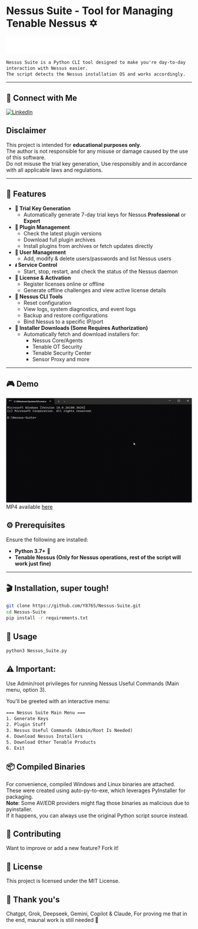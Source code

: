 # Nessus Suite - Tool for Managing Tenable Nessus ✡
<img src="./images/Tenable.png" alt="Tenable Logo" width="200">     

    Nessus Suite is a Python CLI tool designed to make you're day-to-day interaction with Nessus easier.
    The script detects the Nessus installation OS and works accordingly.
---
## 👋 Connect with Me
 [![LinkedIn](https://img.shields.io/badge/-LinkedIn-blue?style=flat-square&logo=Linkedin&logoColor=white&link=https://www.linkedin.com/in/yair-avramovitch)](https://www.linkedin.com/in/yair-avramovitch) 

## Disclaimer

This project is intended for **educational purposes only**.  
The author is not responsible for any misuse or damage caused by the use of this software.  
Do not misuse the trial key generation, Use responsibly and in accordance with all applicable laws and regulations.

---
## 🚀 Features
- **🔐 Trial Key Generation**
  - Automatically generate 7-day trial keys for Nessus **Professional** or **Expert**
- **🧩 Plugin Management**
  - Check the latest plugin versions
  - Download full plugin archives
  - Install plugins from archives or fetch updates directly
- **👤 User Management**
  - Add, modify & delete users/passwords and list Nessus users
- **🖠️ Service Control**
  - Start, stop, restart, and check the status of the Nessus daemon
- **📄 License & Activation**
  - Register licenses online or offline
  - Generate offline challenges and view active license details
- **🔧 Nessus CLI Tools**
  - Reset configuration
  - View logs, system diagnostics, and event logs
  - Backup and restore configurations
  - Bind Nessus to a specific IP/port
- **📅 Installer Downloads (Some Requires Authorization)**
  - Automatically fetch and download installers for:
    - Nessus Core/Agents
    - Tenable OT Security
    - Tenable Security Center
    - Sensor Proxy and more
---
## 🎮 Demo
<img src="./images/demo.gif" alt="Nessus Suite Demo" width="900">
MP4 available  <a href="./images/demo.mp4" target="_blank">here</a>


## ⚙️ Prerequisites
Ensure the following are installed:
- **Python 3.7+** 🐍
- **Tenable Nessus (Only for Nessus operations, rest of the script will work just fine)**
---
## 🎬 Installation, super tough!
```bash
git clone https://github.com/Y8765/Nessus-Suite.git
cd Nessus-Suite
pip install -r requirements.txt
```

## 🧠 Usage
```bash
python3 Nessus_Suite.py
```
⚠️ **Important:** 
---
Use Admin/root privileges for running Nessus Useful Commands (Main menu, option 3).

You'll be greeted with an interactive menu:
```
=== Nessus Suite Main Menu ===
1. Generate Keys
2. Plugin Stuff
3. Nessus Useful Commands (Admin/Root Is Needed)
4. Download Nessus Installers
5. Download Other Tenable Products
6. Exit
```

## 📦 Compiled Binaries
For convenience, compiled Windows and Linux binaries are attached.  
These were created using auto-py-to-exe, which leverages PyInstaller for packaging.              
**Note**: Some AV/EDR providers might flag those binaries as malicious due to pyinstaller.  
If it happens, you can always use the original Python script source instead.

## 🤝 Contributing
Want to improve or add a new feature? Fork it!

## 📄 License
This project is licensed under the MIT License.

## 🙏 Thank you's
Chatgpt, Grok, Deepseek, Gemini, Copilot & Claude, For proving me that in the end, maunal work is still needed 🤖